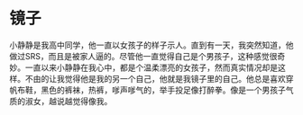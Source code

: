 # 镜子
小静静是我高中同学，他一直以女孩子的样子示人。直到有一天，我突然知道，他做过SRS，而且是被家人逼的。尽管他一直觉得自己是个男孩子，这种感觉很奇妙。一直以来小静静在我心中，都是个温柔漂亮的女孩子，然而真实情况却是这样。不由的让我觉得他是我的另一个自己，他就是我镜子里的自己。他总是喜欢穿帆布鞋，黑色的裤袜，热裤，嗲声嗲气的，举手投足像打醉拳。像是一个男孩子气质的淑女，越说越觉得像我。
